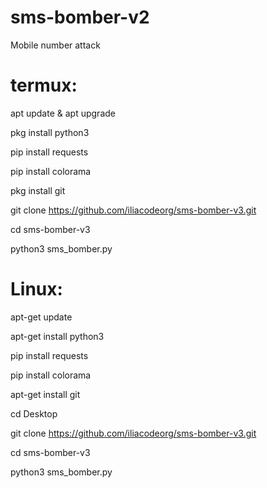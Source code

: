 # sms-bomber-v2
Mobile number attack

# termux:
apt update & apt upgrade

pkg install python3

pip install requests 

pip install colorama

pkg install git

git clone https://github.com/iliacodeorg/sms-bomber-v3.git

cd sms-bomber-v3

python3 sms_bomber.py

# Linux:
apt-get update

apt-get install python3

pip install requests 

pip install colorama

apt-get install git

cd Desktop

git clone https://github.com/iliacodeorg/sms-bomber-v3.git

cd sms-bomber-v3

python3 sms_bomber.py
